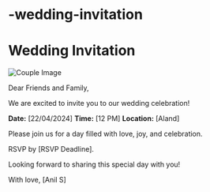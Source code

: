 # -wedding-invitation

# Wedding Invitation

![Couple Image](https://encrypted-tbn0.gstatic.com/images?q=tbn:ANd9GcRLKcPfS3gVNEezDud5Qg5S-82z9jdElr7Bs3nEykXCFA&s)

Dear Friends and Family,

We are excited to invite you to our wedding celebration!

**Date:** [22/04/2024]
**Time:** [12 PM]
**Location:** [Aland]

Please join us for a day filled with love, joy, and celebration.

RSVP by [RSVP Deadline].

Looking forward to sharing this special day with you!

With love,
[Anil S]
